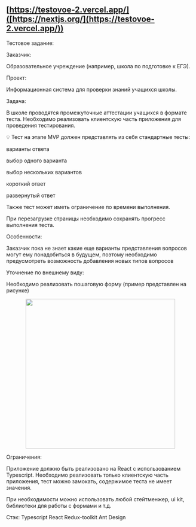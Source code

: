 ## [https://testovoe-2.vercel.app/]([https://nextjs.org/](https://testovoe-2.vercel.app/)) 

Тестовое задание:

Заказчик:

Образовательное учреждение (например, школа по подготовке к ЕГЭ).

Проект:

Информационная система для проверки знаний учащихся школы.

Задача:

В школе проводятся промежуточные аттестации учащихся в формате теста. Необходимо реализовать клиентскую часть приложения для проведения тестирования.

💡 Тест на этапе MVP должен представлять из себя стандартные тесты:

варианты ответа

выбор одного варианта

выбор нескольких вариантов

короткий ответ

развернутый ответ

Также тест может иметь ограничение по времени выполнения.

При перезагрузке страницы необходимо сохранять прогресс выполнения теста.

Особенности:

Заказчик пока не знает какие еще варианты представления вопросов могут ему понадобиться в будущем, поэтому необходимо предусмотреть возможность добавления новых типов вопросов

Уточнение по внешнему виду:

Необходимо реализовать пошаговую форму (пример представлен на рисунке)

<div align="center">
  <img width="400" src="https://lh6.googleusercontent.com/CJrXzoGFQg0j-TIox1emIaYHLsr-rOlpyYqwfRX64oCurKp3V9vENPbD2fEbjPCg5RDVuIWQ6RPSBGr0XfdglHRo9o53Fryd62wcl4euN5p7Bz-APBCuw9x1ftIikp5p5A=w740">
</div>

Ограничения:

Приложение должно быть реализовано на React с использованием Typescript. Необходимо реализовать только клиентскую часть приложения, тест можно замокать, содержимое теста не имеет значения.

При необходимости можно использовать любой стейтменжер, ui kit, библиотеки для работы с формами и т.д.

Стэк: Typescript React Redux-toolkit Ant Design
